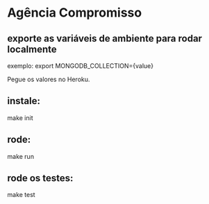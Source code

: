 # Agência Compromisso

## exporte as variáveis de ambiente para rodar localmente
exemplo:
export MONGODB_COLLECTION={value}

Pegue os valores no Heroku.

## instale: 
make init

## rode:
make run 

## rode os testes:
make test
